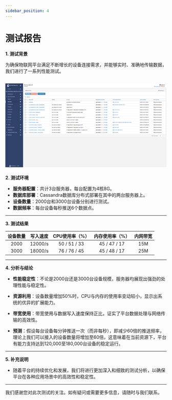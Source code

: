 ```yaml
---
sidebar_position: 4
---
```


# 测试报告

**1. 测试背景**

为确保物联网平台满足不断增长的设备连接需求，并能够实时、准确地传输数据，我们进行了一系列性能测试。

![](./../img/DockerSwarm.png)
---

**2. 测试环境**

- **服务器配置**：共计3台服务器，每台配置为4核8G。
- **数据库部署**：Cassandra数据库分布式部署在其中的两台服务器上。
- **设备数量**：2000台和3000台设备分别进行测试。
- **数据频率**：每台设备每秒推送6个数据点。

---

**3. 测试结果**

| 设备数量 | 写入速度  | CPU使用率（%） | 内存使用率（%） | 内网带宽 |
|:-------:|:---------:|:--------------:|:--------------:|:-------:|
| 2000    | 12000/s   | 50 / 51 / 33   | 45 / 47 / 17   | 15M     |
| 3000    | 18000/s   | 76 / 76 / 45   | 45 / 48 / 17   | 25M     |

---

**4. 分析与结论**

- **性能稳定性**：不论是2000台还是3000台设备规模，服务器均展现出强劲的处理性能与稳定性。
  
- **资源利用**：设备数量增加50%时，CPU与内存的使用率变动较小，显示出系统的优异的扩展能力。

- **带宽使用**：带宽使用与数据写入速度保持正比，证实了平台数据处理与网络传输的高效性。

- **预测**：假设每台设备每分钟推送一次（而非每秒），即减少60倍的推送频率，理论上我们可以接入的设备数量将增加至60倍，这意味着在当前资源下，平台有能力支持达到120,000至180,000台设备的稳定运行。


---

**5. 补充说明**

- 随着平台的持续优化和发展，我们将进行更加深入和细致的测试分析，以确保平台在各种应用场景中的高效性和稳定性。

---


我们感谢您对此次测试的关注。如有疑问或需要更多信息，请随时与我们联系。
